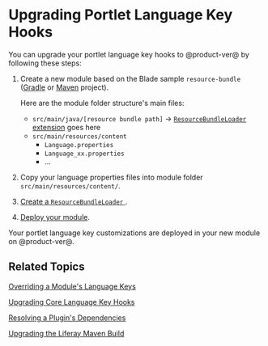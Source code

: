 # Upgrading Portlet Language Key Hooks [](id=upgrading-portlet-language-key-hooks)

You can upgrade your portlet language key hooks to @product-ver@ by following
these steps: 

1.  Create a new module based on the Blade sample `resource-bundle` 
    ([Gradle](https://github.com/liferay/liferay-blade-samples/tree/master/gradle/extensions/resource-bundle)
    or [Maven](https://github.com/liferay/liferay-blade-samples/tree/master/maven/extensions/resource-bundle) project). 

    Here are the module folder structure's main files:

    -   `src/main/java/[resource bundle path]` &rarr; [`ResourceBundleLoader`
        extension](@platform-ref@/7.1-latest/javadocs/portal-kernel/) goes here
    -   `src/main/resources/content`
        - `Language.properties`
        - `Language_xx.properties`
        - ...

2.  Copy your language properties files into module
    folder `src/main/resources/content/`.

3.  [Create a `ResourceBundleLoader` ](/develop/tutorials/-/knowledge_base/7-1/overriding-a-modules-language-keys#implementing-a-resource-bundle-loader). 

4.  [Deploy your module](/develop/tutorials/-/knowledge_base/7-1/starting-module-development#building-and-deploying-a-module). 

Your portlet language key customizations are deployed in your new module on
@product-ver@. 

## Related Topics [](id=related-topics)

[Overriding a Module's Language Keys](/develop/tutorials/-/knowledge_base/7-1/overriding-a-modules-language-keys)

[Upgrading Core Language Key Hooks](/develop/tutorials/-/knowledge_base/7-1/upgrading-core-language-key-hooks)

[Resolving a Plugin's Dependencies](/develop/tutorials/-/knowledge_base/7-1/resolving-a-plugins-dependencies)

[Upgrading the Liferay Maven Build](/develop/tutorials/-/knowledge_base/7-1/upgrading-the-liferay-maven-build)
